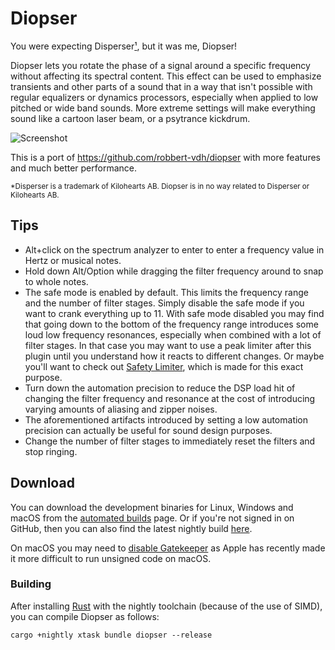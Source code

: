 # Diopser

You were expecting Disperser[¹](#disperser), but it was me, Diopser!

Diopser lets you rotate the phase of a signal around a specific frequency
without affecting its spectral content. This effect can be used to emphasize
transients and other parts of a sound that in a way that isn't possible with
regular equalizers or dynamics processors, especially when applied to low
pitched or wide band sounds. More extreme settings will make everything sound
like a cartoon laser beam, or a psytrance kickdrum.

![Screenshot](https://i.imgur.com/QLtHtQL.png)

This is a port of https://github.com/robbert-vdh/diopser with more features and
much better performance.

<sup id="disperser">
  *Disperser is a trademark of Kilohearts AB. Diopser is in no way related to
  Disperser or Kilohearts AB.
</sup>

## Tips

- Alt+click on the spectrum analyzer to enter to enter a frequency value in
  Hertz or musical notes.
- Hold down Alt/Option while dragging the filter frequency around to snap to
  whole notes.
- The safe mode is enabled by default. This limits the frequency range and the
  number of filter stages. Simply disable the safe mode if you want to crank
  everything up to 11. With safe mode disabled you may find that going down to
  the bottom of the frequency range introduces some loud low frequency
  resonances, especially when combined with a lot of filter stages. In that case
  you may want to use a peak limiter after this plugin until you understand how
  it reacts to different changes. Or maybe you'll want to check out [Safety
  Limiter](../safety_limiter), which is made for this exact purpose.
- Turn down the automation precision to reduce the DSP load hit of changing the
  filter frequency and resonance at the cost of introducing varying amounts of
  aliasing and zipper noises.
- The aforementioned artifacts introduced by setting a low automation precision
  can actually be useful for sound design purposes.
- Change the number of filter stages to immediately reset the filters and stop
  ringing.

## Download

You can download the development binaries for Linux, Windows and macOS from the
[automated
builds](https://github.com/robbert-vdh/nih-plug/actions/workflows/build.yml?query=branch%3Amaster)
page. Or if you're not signed in on GitHub, then you can also find the latest nightly
build [here](https://nightly.link/robbert-vdh/nih-plug/workflows/build/master).

On macOS you may need to [disable
Gatekeeper](https://disable-gatekeeper.github.io/) as Apple has recently made it
more difficult to run unsigned code on macOS.

### Building

After installing [Rust](https://rustup.rs/) with the nightly toolchain (because
of the use of SIMD), you can compile Diopser as follows:

```shell
cargo +nightly xtask bundle diopser --release
```

